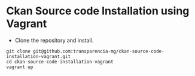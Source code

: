 Ckan Source code Installation using Vagrant
===

- Clone the repository and install.

```shell
git clone git@github.com:transparencia-mg/ckan-source-code-installation-vagrant.git
cd ckan-source-code-installation-vagrant
vagrant up
```